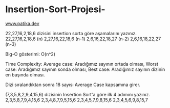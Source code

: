 # Insertion-Sort-Projesi-
www.patika.dev


22,27,16,2,18,6 dizisini insertion sorta göre aşamalarını yazınız.
22,27,16,2,18,6 (n)
2,27,16,22,18,6 (n-1)
2,6,16,22,18,27 (n-2)
2,6,16,18,22,27 (n-3)

Big-O gösterimi: O(n^2)

Time Complexity: Average case: Aradığımız sayının ortada olması,
Worst case: Aradığımız sayının sonda olması,
Best case: Aradığımız sayının dizinin en başında olması.

Dizi sıralandıktan sonra 18 sayısı Average Case kapsamına girer.

(7,3,5,8,2,9,4,15,6) dizisinin Insertion Sort'a göre ilk 4 adımını yazınız.
2,3,5,8,7,9,4,15,6
2,3,4,8,7,9,5,15,6
2,3,4,5,7,9,8,15,6
2,3,4,5,6,9,8,15,7
